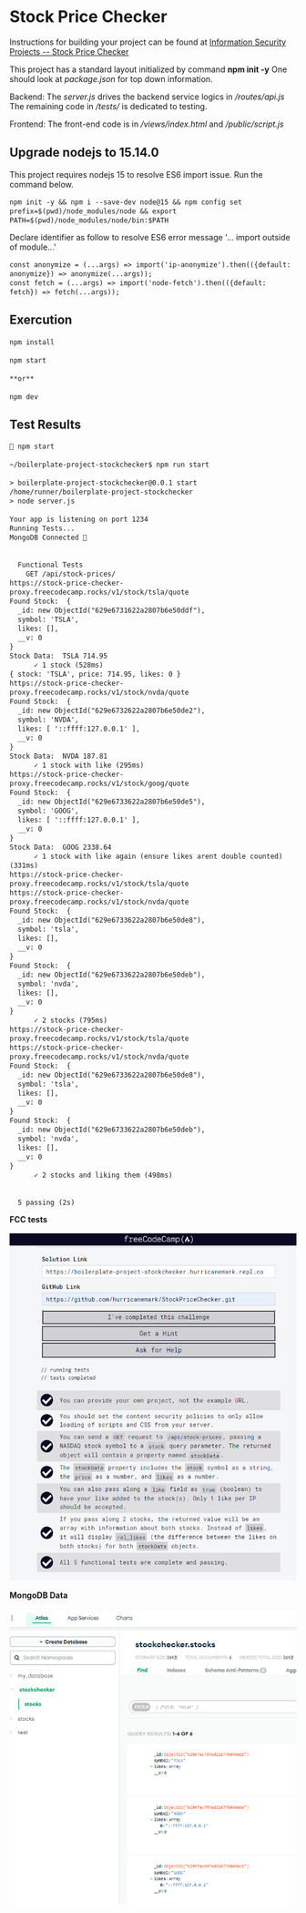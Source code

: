 # Stock Price Checker

Instructions for building your project can be found at [Information Security Projects -- Stock Price Checker](https://freecodecamp.org/learn/information-security/information-security-projects/stock-price-checker)


This project has a standard layout initialized by command **npm init -y**
One should look at *package.json* for top down information.

Backend: The *server.js* drives the backend service logics in */routes/api.js*
The remaining code in */tests/* is dedicated to testing.

Frontend: The front-end code is in */views/index.html*  and */public/script.js*


## Upgrade nodejs to 15.14.0

This project requires nodejs 15 to resolve ES6 import issue.  Run the command below.

```
npm init -y && npm i --save-dev node@15 && npm config set prefix=$(pwd)/node_modules/node && export PATH=$(pwd)/node_modules/node/bin:$PATH
```

Declare identifier as follow to resolve ES6 error message '... import outside of module...'

```
const anonymize = (...args) => import('ip-anonymize').then(({default: anonymize}) => anonymize(...args));
const fetch = (...args) => import('node-fetch').then(({default: fetch}) => fetch(...args));
```


## Exercution

```
npm install

npm start

**or**

npm dev
```

## Test Results

```
 npm start

~/boilerplate-project-stockchecker$ npm run start

> boilerplate-project-stockchecker@0.0.1 start /home/runner/boilerplate-project-stockchecker
> node server.js

Your app is listening on port 1234
Running Tests...
MongoDB Connected 🍕


  Functional Tests
    GET /api/stock-prices/
https://stock-price-checker-proxy.freecodecamp.rocks/v1/stock/tsla/quote
Found Stock:  {
  _id: new ObjectId("629e6731622a2807b6e50ddf"),
  symbol: 'TSLA',
  likes: [],
  __v: 0
}
Stock Data:  TSLA 714.95
      ✓ 1 stock (528ms)
{ stock: 'TSLA', price: 714.95, likes: 0 }
https://stock-price-checker-proxy.freecodecamp.rocks/v1/stock/nvda/quote
Found Stock:  {
  _id: new ObjectId("629e6732622a2807b6e50de2"),
  symbol: 'NVDA',
  likes: [ '::ffff:127.0.0.1' ],
  __v: 0
}
Stock Data:  NVDA 187.81
      ✓ 1 stock with like (295ms)
https://stock-price-checker-proxy.freecodecamp.rocks/v1/stock/goog/quote
Found Stock:  {
  _id: new ObjectId("629e6733622a2807b6e50de5"),
  symbol: 'GOOG',
  likes: [ '::ffff:127.0.0.1' ],
  __v: 0
}
Stock Data:  GOOG 2338.64
      ✓ 1 stock with like again (ensure likes arent double counted) (331ms)
https://stock-price-checker-proxy.freecodecamp.rocks/v1/stock/tsla/quote
https://stock-price-checker-proxy.freecodecamp.rocks/v1/stock/nvda/quote
Found Stock:  {
  _id: new ObjectId("629e6733622a2807b6e50de8"),
  symbol: 'tsla',
  likes: [],
  __v: 0
}
Found Stock:  {
  _id: new ObjectId("629e6733622a2807b6e50deb"),
  symbol: 'nvda',
  likes: [],
  __v: 0
}
      ✓ 2 stocks (795ms)
https://stock-price-checker-proxy.freecodecamp.rocks/v1/stock/tsla/quote
https://stock-price-checker-proxy.freecodecamp.rocks/v1/stock/nvda/quote
Found Stock:  {
  _id: new ObjectId("629e6733622a2807b6e50de8"),
  symbol: 'tsla',
  likes: [],
  __v: 0
}
Found Stock:  {
  _id: new ObjectId("629e6733622a2807b6e50deb"),
  symbol: 'nvda',
  likes: [],
  __v: 0
}
      ✓ 2 stocks and liking them (498ms)


  5 passing (2s)

```

**FCC tests**

![passed 5](./public/stockCheckerTestResults.PNG)


**MongoDB Data**

![Mongoose](./public/MongooseStockData.PNG)

